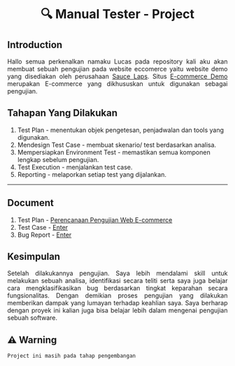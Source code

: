 <h1 align="center">🔍 Manual Tester - Project  </h1>

## Introduction
<p align="justify"> Hallo semua perkenalkan namaku Lucas pada repository kali aku akan membuat sebuah pengujian pada website eccomerce yaitu website demo yang disediakan oleh perusahaan <a href="https://saucelabs.com/" target="blank">Sauce Laps</a>. Situs <a href="https://www.saucedemo.com/" target="blank">E-commerce Demo</a> merupakan E-commerce yang dikhususkan untuk digunakan sebagai pengujian.</p>

## Tahapan Yang Dilakukan
1. Test Plan - menentukan objek pengetesan, penjadwalan dan tools yang digunakan. 
2. Mendesign Test Case - membuat skenario/ test berdasarkan analisa. 
3. Mempersiapkan Environment Test - memastikan semua komponen lengkap sebelum pengujian. 
4. Test Execution - menjalankan test case. 
5. Reporting - melaporkan setiap test yang dijalankan.

---
## Document 
1. Test Plan - [Perencanaan Pengujian Web E-commerce](./test-plan.md)
2. Test Case - [Enter](https://drive.google.com/drive/folders/1NiJceuKOsbZr-Z27fnux5h0UGAlzkzMd?usp=drive_link)
3. Bug Report - [Enter](./bug-report.md)


## Kesimpulan 
<p align="justify"> Setelah dilakukannya pengujian. Saya lebih mendalami skill untuk melakukan sebuah analisa, identifikasi secara teliti serta saya juga belajar cara mengklasifikasikan bug berdasarkan tingkat keparahan secara fungsionalitas. Dengan demikian proses pengujian yang dilakukan memberikan dampak yang lumayan terhadap keahlian saya. Saya berharap dengan proyek ini kalian juga bisa belajar lebih dalam mengenai pengujian sebuah software.</p>

## ⚠️ Warning 
`Project ini masih pada tahap pengembangan`


